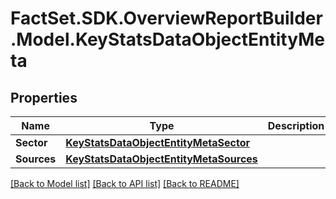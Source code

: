 # FactSet.SDK.OverviewReportBuilder.Model.KeyStatsDataObjectEntityMeta

## Properties

Name | Type | Description | Notes
------------ | ------------- | ------------- | -------------
**Sector** | [**KeyStatsDataObjectEntityMetaSector**](KeyStatsDataObjectEntityMetaSector.md) |  | [optional] 
**Sources** | [**KeyStatsDataObjectEntityMetaSources**](KeyStatsDataObjectEntityMetaSources.md) |  | [optional] 

[[Back to Model list]](../README.md#documentation-for-models) [[Back to API list]](../README.md#documentation-for-api-endpoints) [[Back to README]](../README.md)

